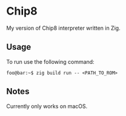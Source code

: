 # Chip8

My version of Chip8 interpreter written in Zig.

## Usage

To run use the following command:

```console
foo@bar:~$ zig build run -- <PATH_TO_ROM>
```

## Notes

Currently only works on macOS.